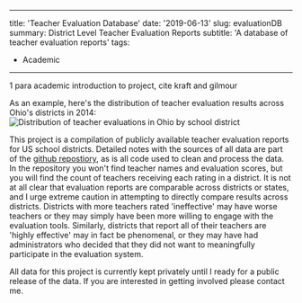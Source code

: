 
---
title: 'Teacher Evaluation Database'
date: '2019-06-13'
slug: evaluationDB
summary: District Level Teacher Evaluation Reports
subtitle: 'A database of teacher evaluation reports'
tags:
  - Academic
---

1 para academic introduction to project, cite kraft and gilmour

As an example, here's the distribution of teacher evaluation results across Ohio's districts in 2014:
![Distribution of teacher evaluations in Ohio by school district](/teacher-evaluation-database/2019-06-13-teacher-evaluation-database_files/Ohio_evaluation.jpg)

This project is a compilation of publicly available teacher evaluation reports for US school districts. Detailed notes with the sources of all data are part of the [github repostiory](https://github.com/williamlief/evaluationDB), as is all code used to clean and process the data. In the repository you won't find teacher names and evaluation scores, but you will find the count of teachers receiving each rating in a district. It is not at all clear that evaluation reports are comparable across districts or states, and I urge extreme caution in attempting to directly compare results across districts. Districts with more teachers rated 'ineffective' may have worse teachers or they may simply have been more willing to engage with the evaluation tools. Similarly, districts that report all of their teachers are 'highly effective' may in fact be phenomenal, or they may have had administrators who decided that they did not want to meaningfully participate in the evaluation system.

All data for this project is currently kept privately until I ready for a public release of the data. If you are interested in getting involved please contact me. 
